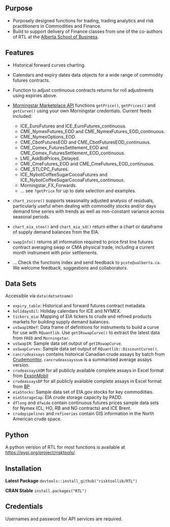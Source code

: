 ## Purpose

+ Purposely designed functions for trading, trading analytics and risk practitioners in Commodities and Finance. 
+ Build to support delivery of Finance classes from one of the co-authors of RTL at the [Alberta School of Business](https://www.ualberta.ca/business/index.html).

## Features

+ Historical forward curves charting.
+ Calendars and expiry dates data objects for a wide range of commodity futures contracts.
+ Function to adjust continuous contracts returns for roll adjustments using expiries above.
+ [Morningstar Marketplace API](https://mp.morningstarcommodity.com/marketplace/) functions `getPrice()`, `getPrices()` and `getCurve()` using your own Morningstar credentials. Current feeds included:

  + ICE_EuroFutures and ICE_EuroFutures_continuous.
  + CME_NymexFutures_EOD and CME_NymexFutures_EOD_continuous.
  + CME_NymexOptions_EOD.
  + CME_CbotFuturesEOD and CME_CbotFuturesEOD_continuous.
  + CME_Comex_FuturesSettlement_EOD and CME_Comex_FuturesSettlement_EOD_continuous.
  + LME_AskBidPrices_Delayed.
  + CME_CmeFutures_EOD and CME_CmeFutures_EOD_continuous.
  + CME_STLCPC_Futures.
  + ICE_NybotCoffeeSugarCocoaFutures and ICE_NybotCoffeeSugarCocoaFutures_continuous.
  + Morningstar_FX_Forwards.
  + ... see `?getPrice` for up to date selection and examples.
+ `chart_zscore()` supports seasonality adjusted analysis of residuals, particularly useful when dealing with commodity stocks and/or days demand time series with trends as well as non-constant variance across seasonal periods.
+ `chart_eia_steo()` and `chart_eia_sd()` return either a chart or dataframe of supply demand balances from the EIA.
+ `swapInfo()` returns all information required to price first line futures contract averaging swap or CMA physical trade, including a current month instrument with prior settlements. 
+ ... Check the functions index and send feedback to `pcote@ualberta.ca`. We welcome feedback, suggestions and collaborators.


## Data Sets

Accessible via `data(datsetname)`

+ `expiry_table`: Historical and forward futures contract metadata.
+ `holidaysOil`: Holiday calendars for ICE and NYMEX.
+ `tickers_eia`: Mapping of EIA tickers to crude and refined products markets for building supply demand balances.
+ `usSwapIRDef`: Data frame of definitions for instruments to build a curve for use with `RQuantlib`. Use `getIRswapCurve()` to extract the latest data from `FRED` and `Morningstar`.
+ `usSwapIR`: Sample data set output of `getIRswapCurve`.
+ `usSwapCurves`: Sample data set output of `RQuantlib::DiscountCurve()`.
+ `cancrudeassays` contains historical Canadian crude assays by batch from [Crudemonitor](https://crudemonitor.ca/home.php). `cancrudeassayssum` is a summarised average assays version.
+ `crudeassaysXOM` for all publicly available complete assays in Excel format from [ExxonMobil](https://corporate.exxonmobil.com/Crude-oils/Crude-trading/Crude-oil-blends-by-API-gravity-and-by-sulfur-content#APIgravity)
+ `crudeassaysBP` for all publicly available complete assays in Excel format from [BP](https://www.bp.com/en/global/bp-global-energy-trading/features-and-updates/technical-downloads/crudes-assays.html)
+ `eiaStocks`: Sample data set of EIA.gov stocks for key commodiities.
+ `eiaStorageCap`: EIA crude storage capacity by PADD.
+ `dflong` and `dfwide` contain continuous futures prices sample data sets for Nymex (CL, HO, RB and NG contracts) and ICE Brent.
+ `crudepipelines` and `refineries` contain GIS information in the North American crude space. 

## Python

A python version of RTL for most functions is available at https://pypi.org/project/risktools/.

## Installation

**Latest Package**
`devtools::install_github("risktoollib/RTL")`

**CRAN Stable**
`install.packages("RTL")`

## Credentials

Usernames and password for API services are required. 





